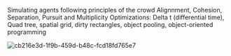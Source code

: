 Simulating agents following principles of the crowd Alignnment, Cohesion, Separation, Pursuit and Multiplicity 
Optimizations: Delta t (differential time), Quad tree, spatial grid, dirty rectangles, object pooling, object-oriented programming  

![cb216e3d-1f9b-459d-b48c-fcd18fd765e7](https://github.com/user-attachments/assets/493c14e2-23bc-4ade-8000-f65bcd04aa31)
